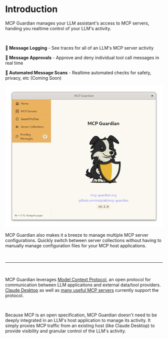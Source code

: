# Introduction

MCP Guardian manages your LLM assistant's access to MCP servers, handing you realtime control of your LLM's activity.

<br />

**📜 Message Logging** - See traces for all of an LLM's MCP server activity

**💂 Message Approvals** - Approve and deny individual tool call messages in real time

**🤖 Automated Message Scans** - Realtime automated checks for safety, privacy, etc (Coming Soon)

![splash page](./resources/splash-page.png)

MCP Guardian also makes it a breeze to manage multiple MCP server configurations. Quickly switch between server collections without having to manually manage configuration files for your MCP host applications.

<br />

<hr />

<br />

MCP Guardian leverages [Model Context Protocol](https://github.com/modelcontextprotocol), an open protocol for communication between LLM applications and external data/tool providers. [Claude Desktop](https://claude.ai/download) as well as [many useful MCP servers](https://github.com/modelcontextprotocol/servers?tab=readme-ov-file#-reference-servers) currently support the protocol.

<br />

Because MCP is an open specification, MCP Guardian doesn't need to be deeply integrated in an LLM's host application to manage its activity. It simply proxies MCP traffic from an existing host (like Claude Desktop) to provide visibility and granular control of the LLM's activity.
